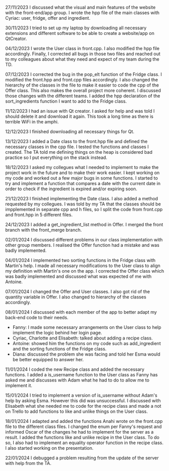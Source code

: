 27/11/2023
I discussed what the visual and main features of the website with the front-end/app group.
I wrote the hpp file of the main classes with Cyriac: user, fridge, offer and ingredient.

30/11/2023
I tried to set up my laptop by downloading all necessary extensions and different software to be able to create a website/app on QtCreator.

04/12/2023
I wrote the User class in front.cpp. I also modified the hpp file accordingly. Finally, I corrected all bugs in those two files and reached out to my colleagues about what they need and expect of my team during the TD.

07/12/2023
I corrected the bug in the pop_elt function of the Fridge class. I modified the front.hpp and front.cpp files accordingly. I also changed the hierarchy of the classes in the file to make it easier to code the cpp of the Offer class. This also makes the overall project more coherent. I discussed those changes with the different teams. I added the hpp declaration of the sort_ingredients function I want to add to the Fridge class.

11/12/2023
I had an issue with Qt creator. I asked for help and was told I should delete it and download it again. This took a long time as there is terrible WiFi in the amphi.

12/12/2023
I finished downloading all necessary things for Qt.

13/12/2023
I added a Date class to the front.hpp file and defined the necessary classes in the cpp file.
I tested the functions and classes I created.
The TA told me defining things on the heap is considered bad practice so I put everything on the stack instead.

18/12/2023
I asked my collegues what I needed to implement to make the project work in the future and to make their work easier.
I kept working on my code and worked out a few major bugs in some functions.
I started to try and implement a function that compares a date with the current date in order to check if the ingredient is expired and/or expiring soon.

21/12/2023
I finished implementing the Date class.
I also added a method requested by my collegues.
I was told by my TA that the classes should be impplemented in separate cpp and h files, so I split the code from front.cpp and front.hpp in 5 different files.

24/12/2023
I added a get_ingredient_list method in Offer.
I merged the front branch with the front_merge branch.

02/01/2024
I discussed different problems in our class implementation with other group members.
I realised the Offer function had a mistake and was badly implemented.

04/01/2024
I implemented two sorting functions in the Fridge class with Martin's help.
I made all necessary modifications to the User class to align my definition with Martin's one on the app.
I corrected the Offer class which was badly implemented and discussed what was expected of me with Antoine.

07/01/2024
I changed the Offer and User classes. I also got rid of the quantity variable in Offer. I also changed to hierarchy of the classes accordingly.

08/01/2024
I discussed with each member of the app to better adapt my back-end code to their needs.
- Fanny: I made some necessary arrangements on the User class to help implement the logic behind her login page.
- Cyriac, Charlotte and Elisabeth: talked about adding a recipe class.
- Antoine: showed him the functions on my code such as add_ingredient and the sorting functions of the Fridge class.
- Diana: discussed the problem she was facing and told her Esma would be better equipped to answer her.

11/01/2024
I coded the new Recipe class and added the necessary functions.
I added a is_username function to the User class as Fanny has asked me and discusses with Adam what he had to do to allow me to implement it.

15/01/2024
I tried to implement a version of is_username without Adam's help by asking Esma. However this did was unsuccessful. I discussed with Elisabeth what she needed me to code for the recipe class and made a not on Trello to add functions to like and unlike things on the User class.

18/01/2024
I adapted and added the functions Anahi wrote on the front.cpp file to the different class files. 
I changed the enum per Fanny's request and informed Oscar of the changes he had to implement for the server as a result.
I added the functions like and unlike recipe in the User class. To do so, I also had to implement an equality operator function in the recipe class.
I also started working on the presentation.

22/01/2024
I debugged a problem resulting from the update of the server with help from the TA.
